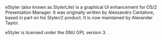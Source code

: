eStyler (also known as StylerLite) is a graphical UI enhancement for OS/2
Presentation Manager.  It was originally written by Alessandro Cantatore,
based in part on his Styler/2 product.  It is now maintained by Alexander
Taylor.

eStyler is licensed under the GNU GPL version 3.
